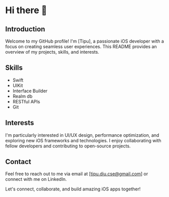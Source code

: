 # Hi there 👋

## Introduction
Welcome to my GitHub profile! I'm [Tipu], a passionate iOS developer with a focus on creating seamless user experiences. This README provides an overview of my projects, skills, and interests. 

## Skills
- Swift
- UIKit
- Interface Builder
- Realm db
- RESTful APIs
- Git

## Interests
I'm particularly interested in UI/UX design, performance optimization, and exploring new iOS frameworks and technologies. I enjoy collaborating with fellow developers and contributing to open-source projects.

## Contact
Feel free to reach out to me via email at [tipu.diu.cse@gmail.com] or connect with me on LinkedIn.

Let's connect, collaborate, and build amazing iOS apps together!
